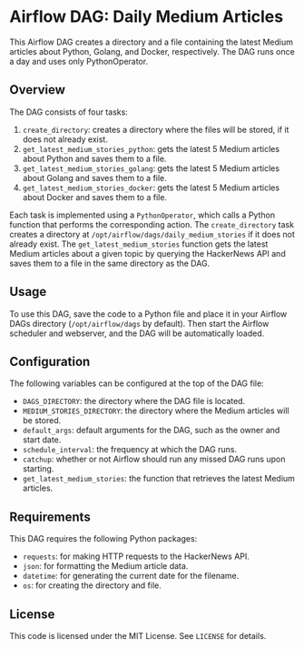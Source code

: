 # Airflow DAG: Daily Medium Articles

This Airflow DAG creates a directory and a file containing the latest Medium articles about Python, Golang, and Docker, respectively. The DAG runs once a day and uses only PythonOperator.

## Overview

The DAG consists of four tasks:

1. `create_directory`: creates a directory where the files will be stored, if it does not already exist.
2. `get_latest_medium_stories_python`: gets the latest 5 Medium articles about Python and saves them to a file.
3. `get_latest_medium_stories_golang`: gets the latest 5 Medium articles about Golang and saves them to a file.
4. `get_latest_medium_stories_docker`: gets the latest 5 Medium articles about Docker and saves them to a file.

Each task is implemented using a `PythonOperator`, which calls a Python function that performs the corresponding action. The `create_directory` task creates a directory at `/opt/airflow/dags/daily_medium_stories` if it does not already exist. The `get_latest_medium_stories` function gets the latest Medium articles about a given topic by querying the HackerNews API and saves them to a file in the same directory as the DAG.

## Usage

To use this DAG, save the code to a Python file and place it in your Airflow DAGs directory (`/opt/airflow/dags` by default). Then start the Airflow scheduler and webserver, and the DAG will be automatically loaded.

## Configuration

The following variables can be configured at the top of the DAG file:

* `DAGS_DIRECTORY`: the directory where the DAG file is located.
* `MEDIUM_STORIES_DIRECTORY`: the directory where the Medium articles will be stored.
* `default_args`: default arguments for the DAG, such as the owner and start date.
* `schedule_interval`: the frequency at which the DAG runs.
* `catchup`: whether or not Airflow should run any missed DAG runs upon starting.
* `get_latest_medium_stories`: the function that retrieves the latest Medium articles.

## Requirements

This DAG requires the following Python packages:

* `requests`: for making HTTP requests to the HackerNews API.
* `json`: for formatting the Medium article data.
* `datetime`: for generating the current date for the filename.
* `os`: for creating the directory and file.

## License

This code is licensed under the MIT License. See `LICENSE` for details.
